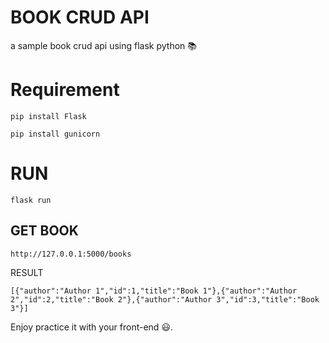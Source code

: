 # BOOK CRUD API

a sample book crud api using flask python 📚

# Requirement
```
pip install Flask
```
```
pip install gunicorn
```

# RUN
``` 
flask run
```

GET BOOK
--------
```
http://127.0.0.1:5000/books
```
RESULT
```
[{"author":"Author 1","id":1,"title":"Book 1"},{"author":"Author 2","id":2,"title":"Book 2"},{"author":"Author 3","id":3,"title":"Book 3"}]
```

Enjoy practice it with your front-end 😃.
